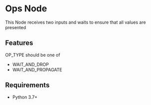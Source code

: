 # Ops Node

This Node receives two inputs and waits to ensure that all values are presented

## Features
OP_TYPE should be one of  
- WAIT_AND_DROP  
- WAIT_AND_PROPAGATE

## Requirements
- Python 3.7+
